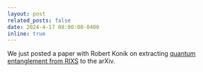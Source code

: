 ```yaml
---
layout: post
related_posts: false
date: 2024-4-17 08:00:00-0400
inline: true
---
```


We just posted a paper with Robert Konik on extracting [quantum entanglement from RIXS](/publications/#Ren2024witnessing) to the arXiv.